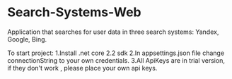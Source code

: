 # Search-Systems-Web
Application that searches for user data in three search systems: Yandex, Google, Bing.

To start project:
1.Install .net core 2.2 sdk
2.In appsettings.json file change connectionString to your own credentials.
3.All ApiKeys are in trial version, if they don't work , please place your own api keys.